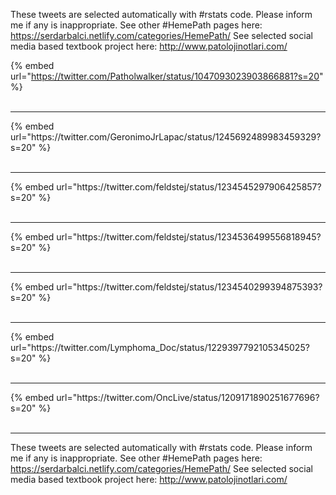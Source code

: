 

These tweets are selected automatically with #rstats code. Please inform me if any is inappropriate.
See other #HemePath pages here: https://serdarbalci.netlify.com/categories/HemePath/ 
See selected social media based textbook project here: http://www.patolojinotlari.com/

{% embed url="https://twitter.com/Patholwalker/status/1047093023903866881?s=20" %}<br>
<br>
<hr>
{% embed url="https://twitter.com/GeronimoJrLapac/status/1245692489983459329?s=20" %}<br>
<br>
<hr>
{% embed url="https://twitter.com/feldstej/status/1234545297906425857?s=20" %}<br>
<br>
<hr>
{% embed url="https://twitter.com/feldstej/status/1234536499556818945?s=20" %}<br>
<br>
<hr>
{% embed url="https://twitter.com/feldstej/status/1234540299394875393?s=20" %}<br>
<br>
<hr>
{% embed url="https://twitter.com/Lymphoma_Doc/status/1229397792105345025?s=20" %}<br>
<br>
<hr>
{% embed url="https://twitter.com/OncLive/status/1209171890251677696?s=20" %}<br>
<br>
<hr>


These tweets are selected automatically with #rstats code. Please inform me if any is inappropriate.
See other #HemePath pages here: https://serdarbalci.netlify.com/categories/HemePath/ 
See selected social media based textbook project here: http://www.patolojinotlari.com/
